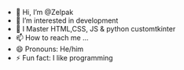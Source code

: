 - 👋 Hi, I’m @Zelpak
- 👀 I’m interested in development
- 🌱 I Master HTML,CSS, JS & python customtkinter
- 📫 How to reach me ...
- 😄 Pronouns: He/him
- ⚡ Fun fact: I like programming
